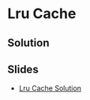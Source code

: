 
# Lru Cache

## Solution


## Slides

* [Lru Cache Solution](https://docs.google.com/a/hackreactor.com/presentation/d/1Y6mghOmQvhKA8ffAILQez-_0uHl3e_DE7Kzc0T7MngA/embed?start=false&loop=false&delayms=3000)
